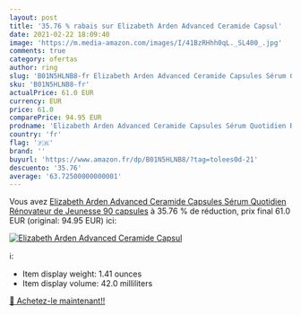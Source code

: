 ```yaml
---
layout: post
title: '35.76 % rabais sur Elizabeth Arden Advanced Ceramide Capsul'
date: 2021-02-22 18:09:40
image: 'https://m.media-amazon.com/images/I/41BzRHhh0qL._SL400_.jpg'
comments: true
category: ofertas
author: ring
slug: 'B01N5HLNB8-fr Elizabeth Arden Advanced Ceramide Capsules Sérum Quotidien...'
sku: 'B01N5HLNB8-fr'
actualPrice: 61.0 EUR
currency: EUR
price: 61.0
comparePrice: 94.95 EUR
prodname: 'Elizabeth Arden Advanced Ceramide Capsules Sérum Quotidien Rénovateur de Jeunesse 90 capsules'
country: 'fr'
flag: '🇫🇷'
brand: ''
buyurl: 'https://www.amazon.fr/dp/B01N5HLNB8/?tag=tolees0d-21'
descuento: '35.76'
average: '63.72500000000001'
---
```


Vous avez [Elizabeth Arden Advanced Ceramide Capsules Sérum Quotidien Rénovateur de Jeunesse 90 capsules](https://www.amazon.fr/dp/B01N5HLNB8/?tag=tolees0d-21)  à  35.76 % de réduction, prix final  61.0 EUR (original: 94.95 EUR) ici:

[![Elizabeth Arden Advanced Ceramide Capsul](https://m.media-amazon.com/images/I/41BzRHhh0qL._SL400_.jpg)](https://www.amazon.fr/dp/B01N5HLNB8/?tag=tolees0d-21)

ℹ️:

- Item display weight: 1.41 ounces
- Item display volume: 42.0 milliliters

[🛒 Achetez-le maintenant!!](https://www.amazon.fr/dp/B01N5HLNB8/?tag=tolees0d-21)

